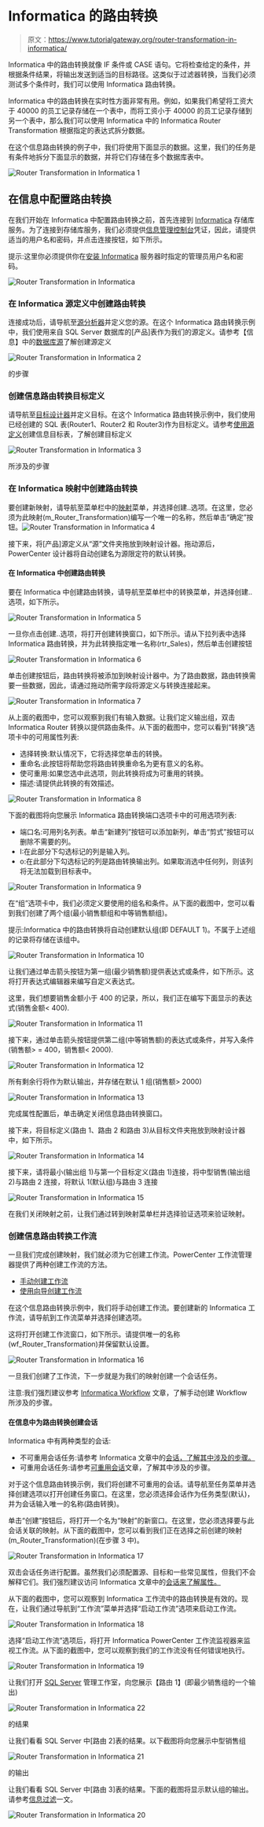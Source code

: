 # Informatica 的路由转换

> 原文：<https://www.tutorialgateway.org/router-transformation-in-informatica/>

Informatica 中的路由转换就像 IF 条件或 CASE 语句。它将检查给定的条件，并根据条件结果，将输出发送到适当的目标路径。这类似于过滤器转换，当我们必须测试多个条件时，我们可以使用 Informatica 路由转换。

Informatica 中的路由转换在实时性方面非常有用。例如，如果我们希望将工资大于 40000 的员工记录存储在一个表中，而将工资小于 40000 的员工记录存储到另一个表中，那么我们可以使用 Informatica 中的 Informatica Router Transformation 根据指定的表达式拆分数据。

在这个信息路由转换的例子中，我们将使用下面显示的数据。这里，我们的任务是有条件地拆分下面显示的数据，并将它们存储在多个数据库表中。

![Router Transformation in Informatica 1](img/7e1a49838b3688c1f705d74bbf81a201.png)

## 在信息中配置路由转换

在我们开始在 Informatica 中配置路由转换之前，首先连接到 [Informatica](https://www.tutorialgateway.org/informatica/) 存储库服务。为了连接到存储库服务，我们必须提供[信息管理控制台](https://www.tutorialgateway.org/informatica-admin-console/)凭证，因此，请提供适当的用户名和密码，并点击连接按钮，如下所示。

提示:这里你必须提供你在[安装 Informatica](https://www.tutorialgateway.org/how-to-install-informatica/) 服务器时指定的管理员用户名和密码。

![Router Transformation in Informatica](img/94f8d80d63361b2bfd960a0a92f0d45f.png)

### 在 Informatica 源定义中创建路由转换

连接成功后，请导航至[源分析器](https://www.tutorialgateway.org/informatica-source-analyzer/)并定义您的源。在这个 Informatica 路由转换示例中，我们使用来自 SQL Server 数据库的[产品]表作为我们的源定义。请参考【信息】中的[数据库源](https://www.tutorialgateway.org/database-source-in-informatica/)了解创建源定义

![Router Transformation in Informatica 2](img/21f7567d816e13f69307169fe4476baa.png)

的步骤

### 创建信息路由转换目标定义

请导航至[目标设计器](https://www.tutorialgateway.org/target-designer-in-informatica/)并定义目标。在这个 Informatica 路由转换示例中，我们使用已经创建的 SQL 表(Router1、Router2 和 Router3)作为目标定义。请参考[使用源定义](https://www.tutorialgateway.org/create-informatica-target-table-using-source-definition/)创建信息目标表，了解创建目标定义

![Router Transformation in Informatica 3](img/179d9e4d6325d86a757e9500ac8825bf.png)

所涉及的步骤

### 在 Informatica 映射中创建路由转换

要创建新映射，请导航至菜单栏中的[映射](https://www.tutorialgateway.org/informatica-mapping/)菜单，并选择创建..选项。在这里，您必须为此映射(m_Router_Transformation)编写一个唯一的名称，然后单击“确定”按钮。![Router Transformation in Informatica 4](img/43c8527dd772945bde86e606d123954e.png)

接下来，将[产品]源定义从“源”文件夹拖放到映射设计器。拖动源后，PowerCenter 设计器将自动创建名为源限定符的默认转换。

#### 在 Informatica 中创建路由转换

要在 Informatica 中创建路由转换，请导航至菜单栏中的转换菜单，并选择创建..选项，如下所示。

![Router Transformation in Informatica 5](img/0626c4266b99f3e756b9392a8b36e37a.png)

一旦你点击创建..选项，将打开创建转换窗口，如下所示。请从下拉列表中选择 Informatica 路由转换，并为此转换指定唯一名称(rtr_Sales)，然后单击创建按钮

![Router Transformation in Informatica 6](img/9b9c6812e0ea4fafae3efc17d74d6c40.png)

单击创建按钮后，路由转换将被添加到映射设计器中。为了路由数据，路由转换需要一些数据，因此，请通过拖动所需字段将源定义与转换连接起来。

![Router Transformation in Informatica 7](img/d05af320764dec7db009b7eb452ac521.png)

从上面的截图中，您可以观察到我们有输入数据。让我们定义输出组，双击 Informatica Router 转换以提供路由条件。从下面的截图中，您可以看到“转换”选项卡中的可用属性列表:

*   选择转换:默认情况下，它将选择您单击的转换。
*   重命名:此按钮将帮助您将路由转换重命名为更有意义的名称。
*   使可重用:如果您选中此选项，则此转换将成为可重用的转换。
*   描述:请提供此转换的有效描述。

![Router Transformation in Informatica 8](img/3522f8933388396d49ed2108dcc240f5.png)

下面的截图将向您展示 Informatica 路由转换端口选项卡中的可用选项列表:

*   端口名:可用列名列表。单击“新建列”按钮可以添加新列，单击“剪式”按钮可以删除不需要的列。
*   I:在此部分下勾选标记的列是输入列。
*   o:在此部分下勾选标记的列是路由转换输出列。如果取消选中任何列，则该列将无法加载到目标表中。

![Router Transformation in Informatica 9](img/47b867cc575827bd172be9d70489dca4.png)

在“组”选项卡中，我们必须定义要使用的组名和条件。从下面的截图中，您可以看到我们创建了两个组(最小销售额组和中等销售额组)。

提示:Informatica 中的路由转换将自动创建默认组(即 DEFAULT 1)。不属于上述组的记录将存储在该组中。

![Router Transformation in Informatica 10](img/862b2a96b5a16977272409a2128d6f82.png)

让我们通过单击箭头按钮为第一组(最少销售额)提供表达式或条件，如下所示。这将打开表达式编辑器来编写自定义表达式。

这里，我们想要销售金额小于 400 的记录，所以，我们正在编写下面显示的表达式(销售金额< 400).

![Router Transformation in Informatica 11](img/575b14b1917f5fcc6b4f62119171343a.png)

接下来，通过单击箭头按钮提供第二组(中等销售额)的表达式或条件，并写入条件(销售额> = 400，销售额< 2000).

![Router Transformation in Informatica 12](img/63f11e7b66d4e5608eb7d01ea10fdd79.png)

所有剩余行将作为默认输出，并存储在默认 1 组(销售额> 2000)

![Router Transformation in Informatica 13](img/f6b4043866b9bb4f21e6b65b9912b519.png)

完成属性配置后，单击确定关闭信息路由转换窗口。

接下来，将目标定义(路由 1、路由 2 和路由 3)从目标文件夹拖放到映射设计器中，如下所示。

![Router Transformation in Informatica 14](img/ec283950a6a08a45939d71affe06b07d.png)

接下来，请将最小(输出组 1)与第一个目标定义(路由 1)连接，将中型销售(输出组 2)与路由 2 连接，将默认 1(默认组)与路由 3 连接

![Router Transformation in Informatica 15](img/ed2027f19522de80ad38aac1d0d94c23.png)

在我们关闭映射之前，让我们通过转到映射菜单栏并选择验证选项来验证映射。

### 创建信息路由转换工作流

一旦我们完成创建映射，我们就必须为它创建工作流。PowerCenter 工作流管理器提供了两种创建工作流的方法。

*   [手动创建工作流](https://www.tutorialgateway.org/informatica-workflow/)
*   [使用向导创建工作流](https://www.tutorialgateway.org/informatica-workflow-using-wizard/)

在这个信息路由转换示例中，我们将手动创建工作流。要创建新的 Informatica 工作流，请导航到工作流菜单并选择创建选项。

这将打开创建工作流窗口，如下所示。请提供唯一的名称(wf_Router_Transformation)并保留默认设置。

![Router Transformation in Informatica 16](img/0a1932e9eb08fd5a85d6e3668fe48c46.png)

一旦我们创建了工作流，下一步就是为我们的映射创建一个会话任务。

注意:我们强烈建议参考 [Informatica Workflow](https://www.tutorialgateway.org/informatica-workflow/) 文章，了解手动创建 Workflow 所涉及的步骤。

#### 在信息中为路由转换创建会话

Informatica 中有两种类型的会话:

*   不可重用会话任务:请参考 Informatica 文章中的[会话，了解其中涉及的步骤。](https://www.tutorialgateway.org/session-in-informatica/)
*   可重用会话任务:请参考[可重用会话](https://www.tutorialgateway.org/reusable-session-in-informatica/)文章，了解其中涉及的步骤。

对于这个信息路由转换示例，我们将创建不可重用的会话。请导航至任务菜单并选择创建选项以打开创建任务窗口。在这里，您必须选择会话作为任务类型(默认)，并为会话输入唯一的名称(路由转换)。

单击“创建”按钮后，将打开一个名为“映射”的新窗口。在这里，您必须选择要与此会话关联的映射。从下面的截图中，您可以看到我们正在选择之前创建的映射(m_Router_Transformation)(在步骤 3 中)。

![Router Transformation in Informatica 17](img/18660993572ea78812728e2bcfc6a01c.png)

双击会话任务进行配置。虽然我们必须配置源、目标和一些常见属性，但我们不会解释它们。我们强烈建议访问 Informatica 文章中的[会话来了解属性。](https://www.tutorialgateway.org/session-in-informatica/)

从下面的截图中，您可以观察到 Informatica 工作流中的路由转换是有效的。现在，让我们通过导航到“工作流”菜单并选择“启动工作流”选项来启动工作流。

![Router Transformation in Informatica 18](img/1ca2c958426fca8358d15c8c678f4f91.png)

选择“启动工作流”选项后，将打开 Informatica PowerCenter 工作流监视器来监视工作流。从下面的截图中，您可以观察到我们的工作流没有任何错误地执行。

![Router Transformation in Informatica 19](img/42f5e19f75e28a3ca56fc6eba282ef03.png)

让我们打开 [SQL Server](https://www.tutorialgateway.org/sql/) 管理工作室，向您展示【路由 1】(即最少销售组的一个输出)

![Router Transformation in Informatica 22](img/ef26ea75410a8aa0520bb22230edf72e.png)

的结果

让我们看看 SQL Server 中[路由 2]表的结果。以下截图将向您展示中型销售组

![Router Transformation in Informatica 21](img/12494c5b5297191c4926b2ba148dd076.png)

的输出

让我们看看 SQL Server 中[路由 3]表的结果。下面的截图将显示默认组的输出。请参考[信息过滤](https://www.tutorialgateway.org/filter-transformation-in-informatica/)一文。

![Router Transformation in Informatica 20](img/b8e1496ee8123f68d97f30df50303dc9.png)